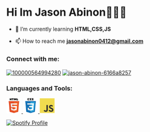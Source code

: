 <h1 align="left">Hi Im Jason Abinon👨🏻‍💻</h1>

- 🌱 I’m currently learning **HTML,CSS,JS**

- 📫 How to reach me **jasonabinon0412@gmail.com**

<h3 align="left">Connect with me:</h3>
<p align="left">

<a href="https://fb.com/100000564994280" target="blank"><img align="center" src="https://raw.githubusercontent.com/rahuldkjain/github-profile-readme-generator/master/src/images/icons/Social/facebook.svg" alt="100000564994280" height="30" width="40" /></a>
<a href="https://linkedin.com/in/jason-abinon-6166a8257" target="blank"><img align="center" src="https://raw.githubusercontent.com/rahuldkjain/github-profile-readme-generator/master/src/images/icons/Social/linked-in-alt.svg" alt="jason-abinon-6166a8257" height="30" width="40" /></a>

</p>

<h3 align="left">Languages and Tools:</h3>
<p align="left"> <a href="https://www.w3.org/html/" target="_blank" rel="noreferrer"> <img src="https://raw.githubusercontent.com/devicons/devicon/master/icons/html5/html5-original-wordmark.svg" alt="html5" width="40" height="40"/> </a> 
<a href="https://www.w3schools.com/css/" target="_blank" rel="noreferrer"> <img src="https://raw.githubusercontent.com/devicons/devicon/master/icons/css3/css3-original-wordmark.svg" alt="css3" width="40" height="40"/> </a>  <a href="https://developer.mozilla.org/en-US/docs/Web/JavaScript" target="_blank" rel="noreferrer"> <img src="https://raw.githubusercontent.com/devicons/devicon/master/icons/javascript/javascript-original.svg" alt="javascript" width="40" height="40"/> </a> </p>

<p align="left">
  <a href="https://github.com/kittinan/spotify-github-profile">
    <img src="https://spotify-github-profile.kittinanx.com/api/view?uid=31kse42kybmi4cgr5brvdxorck2u&cover_image=true&theme=natemoo-re&show_offline=false&background_color=000000&interchange=false&bar_color=53b14f&bar_color_cover=false" alt="Spotify Profile">
  </a>
</p>

